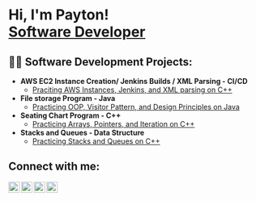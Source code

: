 <h1>Hi, I'm Payton! <br/><a href="https://github.com/Piko-12/Piko-12.git">Software Developer</a></h1>

<h2>👨‍💻 Software Development Projects:</h2>

- <b>AWS EC2 Instance Creation/ Jenkins Builds / XML Parsing - CI/CD</b>
  - [Praciting AWS Instances, Jenkins, and XML parsing on C++ ](https://github.com/Piko-12/SWDV-460.git)
- <b>File storage Program - Java</b>
  - [Practicing OOP, Visitor Pattern, and Design Principles on Java ](https://github.com/Piko-12/SWDV430_ConstApp.git)
- <b>Seating Chart Program - C++</b>
  - [Practicing Arrays, Pointers, and Iteration on C++ ](https://github.com/Piko-12/COSC-151-SeatingChartApplication.git)
- <b> Stacks and Queues - Data Structure</b>
  - [Practicing Stacks and Queues on C++ ](https://github.com/Piko-12/COSC350_StackQueuePractice.git)



<h2>Connect with me:</h2>

[<img align="left" alt="PaytonWelch | LinkedIn" width="22px" src="https://cdn.jsdelivr.net/npm/simple-icons@v3/icons/linkedin.svg" />][linkedin]
[<img align="left" alt="PaytonWelch | LeetCode" width="22px" src="https://cdn.jsdelivr.net/npm/simple-icons@v3/icons/leetcode.svg" />][leetcode]
[<img align="left" alt="PaytonWelch | LeetCode" width="22px" src="https://cdn.jsdelivr.net/npm/simple-icons@v3/icons/facebook.svg" />][facebook]
[<img align="left" alt="PaytonWelch | LeetCode" width="22px" src="https://cdn.jsdelivr.net/npm/simple-icons@v3/icons/google.svg" />][webpage]

[linkedin]: https://www.linkedin.com/in/paytonwelch12/
[leetcode]: https://leetcode.com/Piko_12/
[facebook]: https://www.facebook.com/payton.welch.1/
[webpage]: https://www.facebook.com/payton.welch.1/
